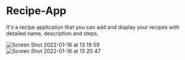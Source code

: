 # Recipe-App
It's a recipe application that you can add and display your recipes with detailed name, description and steps.

![Screen Shot 2022-01-16 at 13 19 59](https://user-images.githubusercontent.com/73760138/149656359-50098bdc-4437-4228-87c6-079bfd5bfd37.png)
![Screen Shot 2022-01-16 at 13 20 47](https://user-images.githubusercontent.com/73760138/149656360-0bef4cbf-182d-417b-b470-cc7dc93f704e.png)
